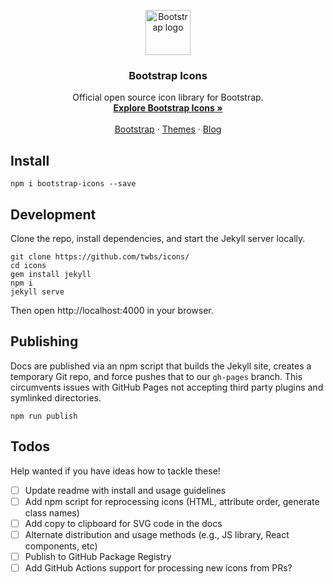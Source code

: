 <p align="center">
  <a href="https://getbootstrap.com/">
    <img src="https://getbootstrap.com/docs/4.3/assets/brand/bootstrap-solid.svg" alt="Bootstrap logo" width="72" height="72">
  </a>
</p>

<h3 align="center">Bootstrap Icons</h3>

<p align="center">
  Official open source icon library for Bootstrap.
  <br>
  <a href="https://icons.getbootstrap.com/"><strong>Explore Bootstrap Icons »</strong></a>
  <br>
  <br>
  <a href="https://getbootstrap.com/docs/4.3/">Bootstrap</a>
  ·
  <a href="https://themes.getbootstrap.com/">Themes</a>
  ·
  <a href="https://blog.getbootstrap.com/">Blog</a>
</p>

## Install

```
npm i bootstrap-icons --save
```

## Development

Clone the repo, install dependencies, and start the Jekyll server locally.

```
git clone https://github.com/twbs/icons/
cd icons
gem install jekyll
npm i
jekyll serve
```

Then open http://localhost:4000 in your browser.

## Publishing

Docs are published via an npm script that builds the Jekyll site, creates a temporary Git repo, and force pushes that to our `gh-pages` branch. This circumvents issues with GitHub Pages not accepting third party plugins and symlinked directories.

```
npm run publish
```

## Todos

Help wanted if you have ideas how to tackle these!

- [ ] Update readme with install and usage guidelines
- [ ] Add npm script for reprocessing icons (HTML, attribute order, generate class names)
- [ ] Add copy to clipboard for SVG code in the docs
- [ ] Alternate distribution and usage methods (e.g., JS library, React components, etc)
- [ ] Publish to GitHub Package Registry
- [ ] Add GitHub Actions support for processing new icons from PRs?
